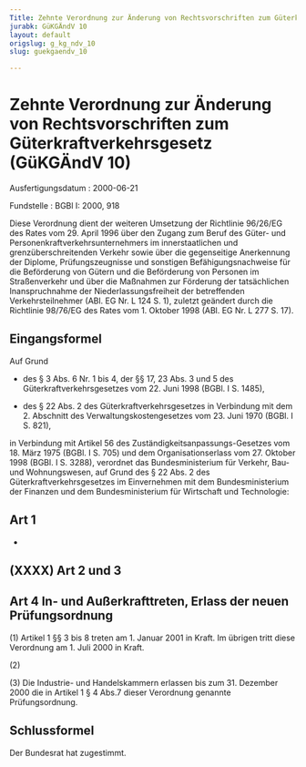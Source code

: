```yaml
---
Title: Zehnte Verordnung zur Änderung von Rechtsvorschriften zum Güterkraftverkehrsgesetz
jurabk: GüKGÄndV 10
layout: default
origslug: g_kg_ndv_10
slug: guekgaendv_10

---
```


# Zehnte Verordnung zur Änderung von Rechtsvorschriften zum Güterkraftverkehrsgesetz (GüKGÄndV 10)

Ausfertigungsdatum
:   2000-06-21

Fundstelle
:   BGBl I: 2000, 918

Diese Verordnung dient der weiteren Umsetzung der Richtlinie 96/26/EG des Rates vom 29. April 1996 über den Zugang zum Beruf des Güter- und Personenkraftverkehrsunternehmers im innerstaatlichen und grenzüberschreitenden Verkehr sowie über die gegenseitige Anerkennung der Diplome, Prüfungszeugnisse und sonstigen Befähigungsnachweise für die Beförderung von Gütern und die Beförderung von Personen im Straßenverkehr und über die Maßnahmen zur Förderung der tatsächlichen Inanspruchnahme der Niederlassungsfreiheit der betreffenden Verkehrsteilnehmer (ABl. EG Nr. L 124 S. 1), zuletzt geändert durch die Richtlinie 98/76/EG des Rates vom 1. Oktober 1998 (ABl. EG Nr. L 277 S. 17).


## Eingangsformel

Auf Grund

-   des § 3 Abs. 6 Nr. 1 bis 4, der §§ 17, 23 Abs. 3 und 5 des Güterkraftverkehrsgesetzes vom 22. Juni 1998 (BGBl. I S. 1485),


-   des § 22 Abs. 2 des Güterkraftverkehrsgesetzes in Verbindung mit dem 2. Abschnitt des Verwaltungskostengesetzes vom 23. Juni 1970 (BGBl. I S. 821),



in Verbindung mit Artikel 56 des Zuständigkeitsanpassungs-Gesetzes vom 18. März 1975 (BGBl. I S. 705) und dem Organisationserlass vom 27. Oktober 1998 (BGBl. I S. 3288), verordnet das Bundesministerium für Verkehr, Bau- und Wohnungswesen, auf Grund des § 22 Abs. 2 des Güterkraftverkehrsgesetzes im Einvernehmen mit dem Bundesministerium der Finanzen und dem Bundesministerium für Wirtschaft und Technologie:


## Art 1

-


## (XXXX) Art 2 und 3



## Art 4 In- und Außerkrafttreten, Erlass der neuen Prüfungsordnung

(1) Artikel 1 §§ 3 bis 8 treten am 1. Januar 2001 in Kraft. Im übrigen tritt diese Verordnung am 1. Juli 2000 in Kraft.

(2)

(3) Die Industrie- und Handelskammern erlassen bis zum 31. Dezember 2000 die in Artikel 1 § 4 Abs.7 dieser Verordnung genannte Prüfungsordnung.


## Schlussformel

Der Bundesrat hat zugestimmt.

